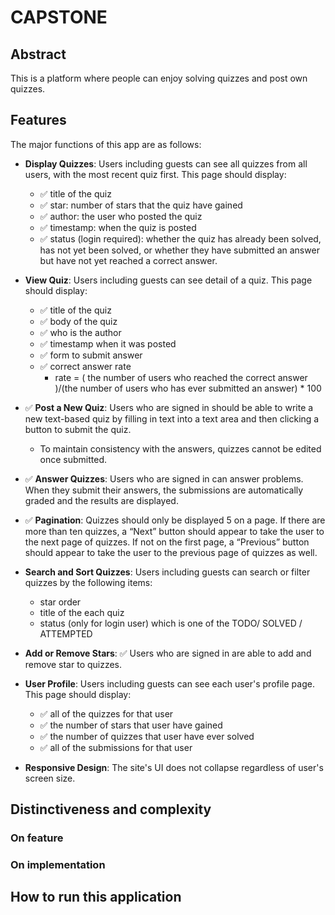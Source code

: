 # CAPSTONE

## Abstract

This is a platform where people can enjoy solving quizzes and post own quizzes.

## Features

The major functions of this app are as follows:

* **Display Quizzes**: Users including guests can see all quizzes from all users, with the most recent quiz first. This page should display:
  * ✅ title of the quiz
  * ✅ star: number of stars that the quiz have gained
  * ✅ author: the user who posted the quiz
  * ✅ timestamp: when the quiz is posted
  * ✅ status (login required): whether the quiz has already been solved, has not yet been solved, or whether they have submitted an answer but have not yet reached a correct answer.

* **View Quiz**: Users including guests can see detail of a quiz. This page should display:
  * ✅ title of the quiz
  * ✅ body of the quiz
  * ✅ who is the author
  * ✅ timestamp when it was posted
  * ✅ form to submit answer
  * ✅ correct answer rate
    * rate = ( the number of users who reached the correct answer )/(the number of users who has ever submitted an answer) * 100

* ✅ **Post a New Quiz**: Users who are signed in should be able to write a new text-based quiz by filling in text into a text area and then clicking a button to submit the quiz.
  * To maintain consistency with the answers, quizzes cannot be edited once submitted.

* ✅ **Answer Quizzes**: Users who are signed in can answer problems. When they submit their answers, the submissions are automatically graded and the results are displayed.

* ✅ **Pagination**: Quizzes should only be displayed 5 on a page. If there are more than ten quizzes, a “Next” button should appear to take the user to the next page of quizzes. If not on the first page, a “Previous” button should appear to take the user to the previous page of quizzes as well.

* **Search and Sort Quizzes**: Users including guests can search or filter quizzes by the following items:
  * star order
  * title of the each quiz
  * status (only for login user) which is one of the TODO/ SOLVED / ATTEMPTED

* **Add or Remove Stars**: ✅ Users who are signed in are able to add and remove star to quizzes.

* **User Profile**: Users including guests can see each user's profile page. This page should display:
  * ✅ all of the quizzes for that user
  * ✅ the number of stars that user have gained
  * ✅ the number of quizzes that user have ever solved
  * ✅ all of the submissions for that user

* **Responsive Design**: The site's UI does not collapse regardless of user's screen size.

## Distinctiveness and complexity

### On feature

### On implementation

## How to run this application
